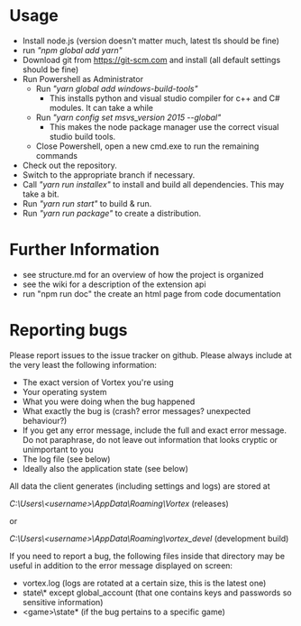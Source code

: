 # Usage

- Install node.js (version doesn't matter much, latest tls should be fine)
- run _"npm global add yarn"_
- Download git from https://git-scm.com and install (all default settings should be fine)
- Run Powershell as Administrator
  - Run _"yarn global add windows-build-tools"_
    * This installs python and visual studio compiler for c++ and C# modules. It can take a while
  - Run _"yarn config set msvs_version 2015 --global"_
    * This makes the node package manager use the correct visual studio build tools.
  - Close Powershell, open a new cmd.exe to run the remaining commands
- Check out the repository.
- Switch to the appropriate branch if necessary.
- Call _"yarn run installex"_ to install and build all dependencies. This may take a bit.
- Run _"yarn run start"_ to build & run.
- Run _"yarn run package"_ to create a distribution.

# Further Information

- see structure.md for an overview of how the project is organized
- see the wiki for a description of the extension api
- run "npm run doc" the create an html page from code documentation

# Reporting bugs

Please report issues to the issue tracker on github. Please always include at the very least the following information:
- The exact version of Vortex you're using
- Your operating system
- What you were doing when the bug happened
- What exactly the bug is (crash? error messages? unexpected behaviour?)
- If you get any error message, include the full and exact error message. Do not paraphrase, do not leave out information that looks cryptic or unimportant to you
- The log file (see below)
- Ideally also the application state (see below)

All data the client generates (including settings and logs) are stored at

_C:\Users\\<username\>\AppData\Roaming\Vortex_ (releases)

or

_C:\Users\\<username\>\AppData\Roaming\vortex\_devel_ (development build)

If you need to report a bug, the following files inside that directory may be useful in addition to the error message displayed on screen:

- vortex.log (logs are rotated at a certain size, this is the latest one)
- state\\* except global_account (that one contains keys and passwords so sensitive information)
- \<game\>\state\* (if the bug pertains to a specific game)
